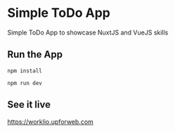 # Simple ToDo App
Simple ToDo App to showcase NuxtJS and VueJS skills

## Run the App
`npm install`

`npm run dev`

## See it live
https://worklio.upforweb.com
